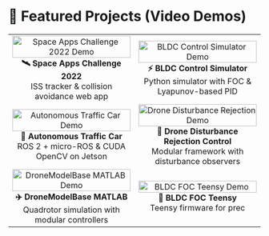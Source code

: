 # 🚀 Featured Projects (Video Demos)

<div align="center">

<table>
  <tr>
    <td align="center" width="50%">
      <a href="https://youtu.be/vhkOnLaiGKc">
        <img src="https://img.youtube.com/vi/vhkOnLaiGKc/0.jpg" width="100%" alt="Space Apps Challenge 2022 Demo"/>
      </a>
      <br/>
      <b>🛰️ Space Apps Challenge 2022</b><br/>
      ISS tracker & collision avoidance web app
    </td>
    <td align="center" width="50%">
      <a href="https://youtu.be/vqDC104RrXA">
        <img src="https://img.youtube.com/vi/vqDC104RrXA/0.jpg" width="100%" alt="BLDC Control Simulator Demo"/>
      </a>
      <br/>
      <b>⚡ BLDC Control Simulator</b><br/>
      Python simulator with FOC & Lyapunov-based PID
    </td>
  </tr>
  <tr>
    <td align="center" width="50%">
      <a href="https://youtu.be/cm6aAOt2KGA">
        <img src="https://img.youtube.com/vi/cm6aAOt2KGA/0.jpg" width="100%" alt="Autonomous Traffic Car Demo"/>
      </a>
      <br/>
      <b>🚗 Autonomous Traffic Car</b><br/>
      ROS 2 + micro-ROS & CUDA OpenCV on Jetson
    </td>
    <td align="center" width="50%">
      <a href="https://youtu.be/ZkQhuwi-L_w">
        <img src="https://img.youtube.com/vi/ZkQhuwi-L_w/0.jpg" width="100%" alt="Drone Disturbance Rejection Demo"/>
      </a>
      <br/>
      <b>🚁 Drone Disturbance Rejection Control</b><br/>
      Modular framework with disturbance observers
    </td>
  </tr>
  <tr>
    <td align="center" width="50%">
      <a href="https://youtu.be/7UKesa0KIn0">
        <img src="https://img.youtube.com/vi/7UKesa0KIn0/0.jpg" width="100%" alt="DroneModelBase MATLAB Demo"/>
      </a>
      <br/>
      <b>✈️ DroneModelBase MATLAB</b><br/>
      Quadrotor simulation with modular controllers
    </td>
    <td align="center" width="50%">
      <a href="https://youtu.be/xKXyNwI1S20">
        <img src="https://img.youtube.com/vi/xKXyNwI1S20/0.jpg" width="100%" alt="BLDC FOC Teensy Demo"/>
      </a>
      <br/>
      <b>🔧 BLDC FOC Teensy</b><br/>
      Teensy firmware for prec
